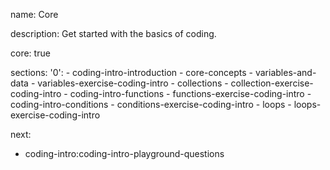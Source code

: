name: Core

description: Get started with the basics of coding.

core: true

sections:
  '0':
    - coding-intro-introduction
    - core-concepts
    - variables-and-data
    - variables-exercise-coding-intro
    - collections
    - collection-exercise-coding-intro
    - coding-intro-functions
    - functions-exercise-coding-intro
    - coding-intro-conditions
    - conditions-exercise-coding-intro
    - loops
    - loops-exercise-coding-intro

next:
 - coding-intro:coding-intro-playground-questions